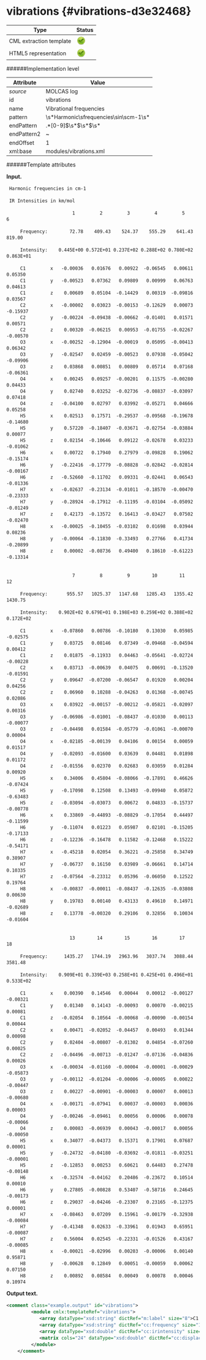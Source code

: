 # vibrations {#vibrations-d3e32468}


| Type                                                                                                                                                                                                  | Status                                                                                                                                                                                                |
|----|----|
| CML extraction template                                                                                                                                                                               | ![](/imgs/Total.png)                                                                                                                                                                                  |
| HTML5 representation                                                                                                                                                                                  | ![](/imgs/Total.png)                                                                                                                                                                                  |

######Implementation level

| Attribute                                                                                                                                                                                             | Value                                                                                                                                                                                                 |
|----|----|
| *source*                                                                                                                                                                                              | MOLCAS log                                                                                                                                                                                            |
| id                                                                                                                                                                                                    | vibrations                                                                                                                                                                                            |
| name                                                                                                                                                                                                  | Vibrational frequencies                                                                                                                                                                               |
| pattern                                                                                                                                                                                               | \\s\*Harmonic\\sfrequencies\\sin\\scm-1\\s\*                                                                                                                                                          |
| endPattern                                                                                                                                                                                            | .\*\[0-9\]\$\\s\*\$\\s\*\$\\s\*                                                                                                                                                                       |
| endPattern2                                                                                                                                                                                           | \~                                                                                                                                                                                                    |
| endOffset                                                                                                                                                                                             | 1                                                                                                                                                                                                     |
| xml:base                                                                                                                                                                                              | modules/vibrations.xml                                                                                                                                                                                |

######Template attributes

**Input.**

     Harmonic frequencies in cm-1

     IR Intensities in km/mol

                            1         2         3         4         5         6
     
         Frequency:        72.78    409.43    524.37    555.29    641.43    819.00                                          
     
         Intensity:    0.445E+00 0.572E+01 0.237E+02 0.288E+02 0.780E+02 0.863E+01
     
         C1         x   -0.00036   0.01676   0.00922  -0.06545   0.00611   0.05350
         C1         y   -0.00523   0.07362   0.09809   0.00999   0.06763   0.04613
         C1         z    0.00689   0.05104  -0.14429   0.00319  -0.09816   0.03567
         C2         x   -0.00002   0.03023  -0.00153  -0.12629   0.00073  -0.15937
         C2         y   -0.00224  -0.09438  -0.00662  -0.01401   0.01571   0.00571
         C2         z    0.00320  -0.06215   0.00953  -0.01755  -0.02267  -0.00570
         O3         x   -0.00252  -0.12904  -0.00019   0.05095  -0.00413   0.06342
         O3         y   -0.02547   0.02459  -0.00523   0.07938  -0.05042  -0.09906
         O3         z    0.03868   0.00851   0.00809   0.05714   0.07168  -0.06361
         O4         x    0.00245   0.09257  -0.00201   0.11575  -0.00280   0.04433
         O4         y    0.02740   0.03252  -0.02736  -0.08837  -0.03097   0.07418
         O4         z   -0.04100   0.02797   0.03992  -0.05271   0.04666   0.05258
         H5         x    0.02513   0.17571  -0.29537  -0.09568  -0.19678  -0.14680
         H5         y    0.57220  -0.18407  -0.03671  -0.02754  -0.03884   0.00077
         H5         z    0.02154  -0.10646   0.09122  -0.02678   0.03233  -0.01062
         H6         x    0.00722   0.17940   0.27979  -0.09828   0.19062  -0.15174
         H6         y   -0.22416  -0.17779  -0.08828  -0.02842  -0.02814  -0.00167
         H6         z   -0.52660  -0.11702   0.09331  -0.02441   0.06543  -0.01336
         H7         x   -0.02637  -0.23134  -0.01011  -0.18570  -0.00470  -0.23333
         H7         y   -0.28924  -0.17912  -0.11195  -0.03104  -0.05092  -0.01249
         H7         z    0.42173  -0.13572   0.16413  -0.03427   0.07502  -0.02470
         H8         x   -0.00025  -0.10455  -0.03102   0.01698   0.03944   0.08236
         H8         y   -0.00064  -0.11830  -0.33493   0.27766   0.41734  -0.20899
         H8         z    0.00002  -0.08736   0.49400   0.18610  -0.61223  -0.13314
     
     
                            7         8         9        10        11        12
     
         Frequency:       955.57   1025.37   1147.68   1285.43   1355.42   1430.75                                          
     
         Intensity:    0.902E+02 0.679E+01 0.198E+03 0.259E+02 0.388E+02 0.172E+02
     
         C1         x   -0.07860   0.00786  -0.10180   0.13030   0.05985  -0.02575
         C1         y    0.03725   0.08146   0.07349  -0.09468  -0.04594   0.00412
         C1         z    0.01875  -0.11933   0.04463  -0.05641  -0.02724  -0.00228
         C2         x    0.03713  -0.00639   0.04075   0.00691  -0.13520  -0.01591
         C2         y    0.09647  -0.07200  -0.06547   0.01920   0.00204   0.04256
         C2         z    0.06960   0.10288  -0.04263   0.01368  -0.00745   0.02086
         O3         x    0.03922  -0.00157  -0.00212  -0.05821  -0.02097   0.00316
         O3         y   -0.06986  -0.01001  -0.08437  -0.01030   0.00113  -0.00077
         O3         z   -0.04498   0.01584  -0.05779  -0.01061  -0.00070   0.00004
         O4         x   -0.02185  -0.00139   0.04106   0.00154   0.00059   0.01517
         O4         y   -0.02093  -0.01600   0.03639   0.04481   0.01898   0.01172
         O4         z   -0.01556   0.02370   0.02683   0.03059   0.01284   0.00920
         H5         x    0.34006   0.45804  -0.08066  -0.17891   0.46626  -0.07424
         H5         y   -0.17098   0.12508   0.13493  -0.09940   0.05872  -0.63483
         H5         z   -0.03094  -0.03073   0.00672   0.04833  -0.15737  -0.00778
         H6         x    0.33869  -0.44893  -0.08829  -0.17054   0.44497  -0.11599
         H6         y   -0.11074   0.01223   0.05987   0.02101  -0.15205  -0.17133
         H6         z   -0.12236  -0.16478   0.11582  -0.12468   0.15222  -0.54171
         H7         x   -0.45218   0.02054   0.36221  -0.25858   0.34749   0.38907
         H7         y   -0.06737   0.16150   0.03989  -0.06661   0.14714   0.10335
         H7         z   -0.07564  -0.23312   0.05396  -0.06050   0.12522   0.19764
         H8         x   -0.00837  -0.00011  -0.08437  -0.12635  -0.03808   0.00630
         H8         y    0.19783   0.00140   0.43133   0.49610   0.14971  -0.02689
         H8         z    0.13778  -0.00320   0.29106   0.32856   0.10034  -0.01604
     
     
                           13        14        15        16        17        18
     
         Frequency:      1435.27   1744.19   2963.96   3037.74   3088.44   3581.48                                          
     
         Intensity:    0.909E+01 0.339E+03 0.258E+01 0.425E+01 0.496E+01 0.533E+02
     
         C1         x    0.00390   0.14546   0.00044   0.00012  -0.00127  -0.00321
         C1         y    0.01340   0.14143  -0.00093   0.00070  -0.00215   0.00081
         C1         z   -0.02054   0.10564  -0.00068  -0.00090  -0.00154   0.00044
         C2         x    0.00471  -0.02052  -0.04457   0.00493   0.01344   0.00098
         C2         y    0.02404  -0.00807  -0.01302   0.04854  -0.07260   0.00025
         C2         z   -0.04496  -0.00713  -0.01247  -0.07136  -0.04836   0.00026
         O3         x   -0.00034  -0.01160  -0.00004  -0.00001  -0.00029  -0.05873
         O3         y   -0.00112  -0.01204  -0.00006  -0.00005   0.00022  -0.00447
         O3         z    0.00227  -0.00901  -0.00003   0.00007   0.00013  -0.00680
         O4         x   -0.00171  -0.07941   0.00037  -0.00003   0.00036   0.00003
         O4         y   -0.00246  -0.09461   0.00056   0.00006   0.00078  -0.00066
         O4         z    0.00083  -0.06939   0.00043  -0.00017   0.00056  -0.00050
         H5         x    0.34077  -0.04373   0.15371   0.17901   0.07687   0.00001
         H5         y   -0.24732  -0.04180  -0.03692  -0.01811  -0.03251  -0.00001
         H5         z   -0.12853   0.00253   0.60621   0.64483   0.27478  -0.00148
         H6         x   -0.32574  -0.04162   0.20486  -0.23672   0.10514   0.00010
         H6         y    0.27805  -0.00828   0.53407  -0.58716   0.24645  -0.00173
         H6         z    0.29037  -0.04246  -0.23307   0.23165  -0.12375   0.00001
         H7         x   -0.08463   0.07209   0.15961  -0.00179  -0.32938  -0.00084
         H7         y   -0.41348   0.02633  -0.33961   0.01943   0.65951  -0.00087
         H7         z    0.56004   0.02545  -0.22331  -0.01526   0.43167  -0.00085
         H8         x   -0.00021  -0.02996   0.00203  -0.00006   0.00140   0.95871
         H8         y   -0.00628   0.12849   0.00051  -0.00059   0.00062   0.07150
         H8         z    0.00892   0.08584   0.00049   0.00078   0.00046   0.10974
     
     
        
        

**Output text.**

```xml
<comment class="example.output" id="vibrations">
         <module cmlx:templateRef="vibrations">
            <array dataType="xsd:string" dictRef="m:label" size="8">C1 C2 O3 O4 H5 H6 H7 H8</array>
            <array dataType="xsd:string" dictRef="cc:frequency" size="18">72.78 409.43 524.37 555.29 641.43 819.00 955.57 1025.37 1147.68 1285.43 1355.42 1430.75 1435.27 1744.19 2963.96 3037.74 3088.44 3581.48</array>
            <array dataType="xsd:double" dictRef="cc:irintensity" size="18">0.445E+00 0.572E+01 0.237E+02 0.288E+02 0.780E+02 0.863E+01 0.902E+02 0.679E+01 0.198E+03 0.259E+02 0.388E+02 0.172E+02 0.909E+01 0.339E+03 0.258E+01 0.425E+01 0.496E+01 0.533E+02</array>
            <matrix cols="24" dataType="xsd:double" dictRef="cc:displacement" rows="18">-0.00036 -0.00523 0.00689 -0.00002 -0.00224 0.00320 -0.00252 -0.02547 0.03868 0.00245 0.02740 -0.04100 0.02513 0.57220 0.02154 0.00722 -0.22416 -0.52660 -0.02637 -0.28924 0.42173 -0.00025 -0.00064 0.00002 0.01676 0.07362 0.05104 0.03023 -0.09438 -0.06215 -0.12904 0.02459 0.00851 0.09257 0.03252 0.02797 0.17571 -0.18407 -0.10646 0.17940 -0.17779 -0.11702 -0.23134 -0.17912 -0.13572 -0.10455 -0.11830 -0.08736 0.00922 0.09809 -0.14429 -0.00153 -0.00662 0.00953 -0.00019 -0.00523 0.00809 -0.00201 -0.02736 0.03992 -0.29537 -0.03671 0.09122 0.27979 -0.08828 0.09331 -0.01011 -0.11195 0.16413 -0.03102 -0.33493 0.49400 -0.06545 0.00999 0.00319 -0.12629 -0.01401 -0.01755 0.05095 0.07938 0.05714 0.11575 -0.08837 -0.05271 -0.09568 -0.02754 -0.02678 -0.09828 -0.02842 -0.02441 -0.18570 -0.03104 -0.03427 0.01698 0.27766 0.18610 0.00611 0.06763 -0.09816 0.00073 0.01571 -0.02267 -0.00413 -0.05042 0.07168 -0.00280 -0.03097 0.04666 -0.19678 -0.03884 0.03233 0.19062 -0.02814 0.06543 -0.00470 -0.05092 0.07502 0.03944 0.41734 -0.61223 0.05350 0.04613 0.03567 -0.15937 0.00571 -0.00570 0.06342 -0.09906 -0.06361 0.04433 0.07418 0.05258 -0.14680 0.00077 -0.01062 -0.15174 -0.00167 -0.01336 -0.23333 -0.01249 -0.02470 0.08236 -0.20899 -0.13314 -0.07860 0.03725 0.01875 0.03713 0.09647 0.06960 0.03922 -0.06986 -0.04498 -0.02185 -0.02093 -0.01556 0.34006 -0.17098 -0.03094 0.33869 -0.11074 -0.12236 -0.45218 -0.06737 -0.07564 -0.00837 0.19783 0.13778 0.00786 0.08146 -0.11933 -0.00639 -0.07200 0.10288 -0.00157 -0.01001 0.01584 -0.00139 -0.01600 0.02370 0.45804 0.12508 -0.03073 -0.44893 0.01223 -0.16478 0.02054 0.16150 -0.23312 -0.00011 0.00140 -0.00320 -0.10180 0.07349 0.04463 0.04075 -0.06547 -0.04263 -0.00212 -0.08437 -0.05779 0.04106 0.03639 0.02683 -0.08066 0.13493 0.00672 -0.08829 0.05987 0.11582 0.36221 0.03989 0.05396 -0.08437 0.43133 0.29106 0.13030 -0.09468 -0.05641 0.00691 0.01920 0.01368 -0.05821 -0.01030 -0.01061 0.00154 0.04481 0.03059 -0.17891 -0.09940 0.04833 -0.17054 0.02101 -0.12468 -0.25858 -0.06661 -0.06050 -0.12635 0.49610 0.32856 0.05985 -0.04594 -0.02724 -0.13520 0.00204 -0.00745 -0.02097 0.00113 -0.00070 0.00059 0.01898 0.01284 0.46626 0.05872 -0.15737 0.44497 -0.15205 0.15222 0.34749 0.14714 0.12522 -0.03808 0.14971 0.10034 -0.02575 0.00412 -0.00228 -0.01591 0.04256 0.02086 0.00316 -0.00077 0.00004 0.01517 0.01172 0.00920 -0.07424 -0.63483 -0.00778 -0.11599 -0.17133 -0.54171 0.38907 0.10335 0.19764 0.00630 -0.02689 -0.01604 0.00390 0.01340 -0.02054 0.00471 0.02404 -0.04496 -0.00034 -0.00112 0.00227 -0.00171 -0.00246 0.00083 0.34077 -0.24732 -0.12853 -0.32574 0.27805 0.29037 -0.08463 -0.41348 0.56004 -0.00021 -0.00628 0.00892 0.14546 0.14143 0.10564 -0.02052 -0.00807 -0.00713 -0.01160 -0.01204 -0.00901 -0.07941 -0.09461 -0.06939 -0.04373 -0.04180 0.00253 -0.04162 -0.00828 -0.04246 0.07209 0.02633 0.02545 -0.02996 0.12849 0.08584 0.00044 -0.00093 -0.00068 -0.04457 -0.01302 -0.01247 -0.00004 -0.00006 -0.00003 0.00037 0.00056 0.00043 0.15371 -0.03692 0.60621 0.20486 0.53407 -0.23307 0.15961 -0.33961 -0.22331 0.00203 0.00051 0.00049 0.00012 0.00070 -0.00090 0.00493 0.04854 -0.07136 -0.00001 -0.00005 0.00007 -0.00003 0.00006 -0.00017 0.17901 -0.01811 0.64483 -0.23672 -0.58716 0.23165 -0.00179 0.01943 -0.01526 -0.00006 -0.00059 0.00078 -0.00127 -0.00215 -0.00154 0.01344 -0.07260 -0.04836 -0.00029 0.00022 0.00013 0.00036 0.00078 0.00056 0.07687 -0.03251 0.27478 0.10514 0.24645 -0.12375 -0.32938 0.65951 0.43167 0.00140 0.00062 0.00046 -0.00321 0.00081 0.00044 0.00098 0.00025 0.00026 -0.05873 -0.00447 -0.00680 0.00003 -0.00066 -0.00050 0.00001 -0.00001 -0.00148 0.00010 -0.00173 0.00001 -0.00084 -0.00087 -0.00085 0.95871 0.07150 0.10974</matrix>
         </module>
    </comment>
```
